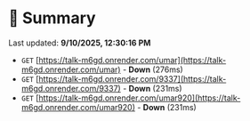 # 📖 Summary
Last updated: **9/10/2025, 12:30:16 PM**

- `GET` [https://talk-m6gd.onrender.com/umar](https://talk-m6gd.onrender.com/umar) - **Down** (276ms)
- `GET` [https://talk-m6gd.onrender.com/9337](https://talk-m6gd.onrender.com/9337) - **Down** (231ms)
- `GET` [https://talk-m6gd.onrender.com/umar920](https://talk-m6gd.onrender.com/umar920) - **Down** (231ms)
